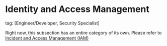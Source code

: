 # Identity and Access Management
tag: [Engineer/Developer, Security Specialist]

Right now, this subsection has an entire category of its own. Please refer to [Incident and Access Management (IAM)](./../iam/access-management-best-practises.md)